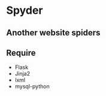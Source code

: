 # Spyder
Another website spiders
-----------------------

## Require
* Flask
* Jinja2
* lxml
* mysql-python
